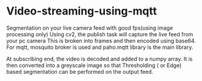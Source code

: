 # Video-streaming-using-mqtt
Segmentation on your live camera feed with good fps(using image processing only)
Using cv2, the publish task will capture the live feed from your pc camera
This is broken into frames and then encoded using base64.
For mqtt, mosquito broker is used and paho.mqtt library is the main library.

At subscribing end, the video is decoded and added to a numpy array.
It is then converted into a greyscale image so that Thresholding ( or Edge) based
segmentation can be performed on the output feed.
